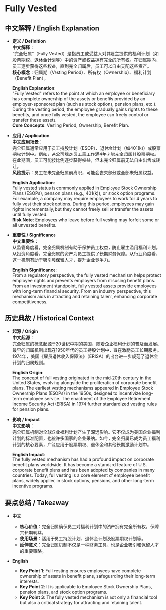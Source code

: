 # Fully Vested

## 中文解释 / English Explanation

* **定义 / Definition**  
  **中文解释**：  
  “完全归属”（Fully Vested）是指员工或受益人对其雇主提供的福利计划（如股票期权、退休金计划等）中的资产或权益拥有完全的所有权。在归属期内，员工逐步获得这些权益，直到完全归属后，员工可以自由支配这些资产。  
  **核心概念**：归属期（Vesting Period）、所有权（Ownership）、福利计划（Benefit Plan）。  

  **English Explanation**:  
  "Fully Vested" refers to the point at which an employee or beneficiary has complete ownership of the assets or benefits provided by an employer-sponsored plan (such as stock options, pension plans, etc.). During the vesting period, the employee gradually gains rights to these benefits, and once fully vested, the employee can freely control or transfer these assets.  
  **Core Concepts**: Vesting Period, Ownership, Benefit Plan.

* **应用 / Application**  
  **中文应用场景**：  
  完全归属通常应用于员工持股计划（ESOP）、退休金计划（如401(k)）或股票期权计划中。例如，某公司规定员工需工作满4年才能完全归属其股票期权。在此期间，员工可能按比例逐步获得权益，但未完全归属前无法自由出售或转让。  
  **风险提示**：员工在未完全归属前离职，可能会丧失部分或全部未归属权益。  

  **English Application**:  
  Fully vested status is commonly applied in Employee Stock Ownership Plans (ESOPs), pension plans (e.g., 401(k)), or stock option programs. For example, a company may require employees to work for 4 years to fully vest their stock options. During this period, employees may gain rights incrementally, but they cannot freely sell or transfer the assets until fully vested.  
  **Risk Note**: Employees who leave before full vesting may forfeit some or all unvested benefits.

* **重要性 / Significance**  
  **中文重要性**：  
  从监管角度看，完全归属机制有助于保护员工权益，防止雇主滥用福利计划。从投资角度看，完全归属的资产为员工提供了长期财务保障。从行业角度看，这一机制有助于吸引和保留人才，提升企业竞争力。  

  **English Significance**:  
  From a regulatory perspective, the fully vested mechanism helps protect employee rights and prevents employers from misusing benefit plans. From an investment standpoint, fully vested assets provide employees with long-term financial security. From an industry perspective, this mechanism aids in attracting and retaining talent, enhancing corporate competitiveness.

## 历史典故 / Historical Context

* **起源 / Origin**  
  **中文起源**：  
  完全归属的概念起源于20世纪中期的美国，随着企业福利计划的普及而发展。最早的归属机制出现在1950年代的员工持股计划中，旨在激励员工长期服务。1974年，美国《雇员退休收入保障法》（ERISA）的出台进一步规范了退休金计划的归属规则。  

  **English Origin**:  
  The concept of full vesting originated in the mid-20th century in the United States, evolving alongside the proliferation of corporate benefit plans. The earliest vesting mechanisms appeared in Employee Stock Ownership Plans (ESOPs) in the 1950s, designed to incentivize long-term employee service. The enactment of the Employee Retirement Income Security Act (ERISA) in 1974 further standardized vesting rules for pension plans.

* **影响 / Impact**  
  **中文影响**：  
  完全归属机制对全球企业福利计划产生了深远影响。它不仅成为美国企业福利计划的标准配置，也被许多国家的企业采纳。如今，完全归属已成为员工福利计划的核心要素，广泛应用于股票期权、退休金和其他长期激励计划中。  

  **English Impact**:  
  The fully vested mechanism has had a profound impact on corporate benefit plans worldwide. It has become a standard feature of U.S. corporate benefit plans and has been adopted by companies in many countries. Today, full vesting is a core element of employee benefit plans, widely applied in stock options, pensions, and other long-term incentive programs.

## 要点总结 / Takeaway

* **中文**  
  - **核心价值**：完全归属确保员工对福利计划中的资产拥有完全所有权，保障其长期利益。  
  - **使用场景**：适用于员工持股计划、退休金计划及股票期权计划等。  
  - **延伸意义**：完全归属机制不仅是一种财务工具，也是企业吸引和保留人才的重要策略。  

* **English**  
  - **Key Point 1**: Full vesting ensures employees have complete ownership of assets in benefit plans, safeguarding their long-term interests.  
  - **Key Point 2**: It is applicable to Employee Stock Ownership Plans, pension plans, and stock option programs.  
  - **Key Point 3**: The fully vested mechanism is not only a financial tool but also a critical strategy for attracting and retaining talent.